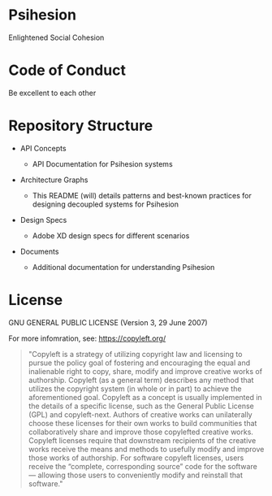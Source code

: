 # Psihesion
Enlightened Social Cohesion

# Code of Conduct
Be excellent to each other

# Repository Structure
- API Concepts
    - API Documentation for Psihesion systems

- Architecture Graphs
    - This README (will) details patterns and best-known practices for designing decoupled systems for Psihesion

- Design Specs
    - Adobe XD design specs for different scenarios

- Documents
    - Additional documentation for understanding Psihesion

# License
GNU GENERAL PUBLIC LICENSE (Version 3, 29 June 2007)

For more infomration, see: https://copyleft.org/

> 
> "Copyleft is a strategy of utilizing copyright law and licensing to pursue the policy goal of fostering and encouraging the equal and inalienable right to copy, share, modify and improve creative works of authorship. Copyleft (as a general term) describes any method that utilizes the copyright system (in whole or in part) to achieve the aforementioned goal. Copyleft as a concept is usually implemented in the details of a specific license, such as the General Public License (GPL) and copyleft-next. Authors of creative works can unilaterally choose these licenses for their own works to build communities that collaboratively share and improve those copylefted creative works. Copyleft licenses require that downstream recipients of the creative works receive the means and methods to usefully modify and improve those works of authorship. For software copyleft licenses, users receive the “complete, corresponding source” code for the software — allowing those users to conveniently modify and reinstall that software."
> 